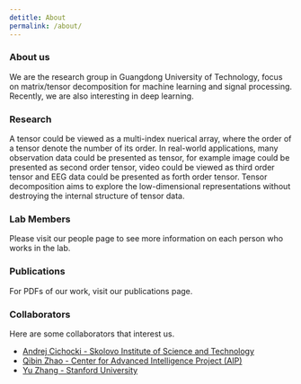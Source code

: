 ```yaml
---
detitle: About
permalink: /about/
---
```


### About us
We are the research group in Guangdong University of Technology, focus on matrix/tensor decomposition for machine learning  and signal processing. Recently, we are also interesting in deep learning.

### Research

A tensor could be viewed as a multi-index nuerical array, where the order of a tensor denote the number of its order. In real-world applications, many observation data could be presented as tensor, for example image could be presented as second order tensor, video could be viewed as third order tensor and EEG data could be presented as forth order tensor. Tensor decomposition aims to explore the low-dimensional representations without destroying the internal structure of tensor data. 


### Lab Members

Please visit our people page to see more information on each person who works in the lab.


### Publications

For PDFs of our work, visit our publications page. 

### Collaborators

Here are some collaborators that interest us.

- [Andrej Cichocki - Skolovo Institute of Science and Technology](https://faculty.skoltech.ru/people/andrzejcichocki)
- [Qibin Zhao - Center for Advanced Intelligence Project (AIP)](http://automation.gdut.edu.cn/info/1094/4683.htm)
- [Yu Zhang - Stanford University](https://profiles.stanford.edu/176276?tab=bio)
